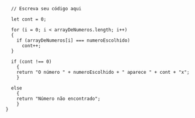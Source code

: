 
```function contaOcorrencias(arrayDeNumeros, numeroEscolhido) {
  // Escreva seu código aqui
  
  let cont = 0;
  
  for (i = 0; i < arrayDeNumeros.length; i++)
  {
    if (arrayDeNumeros[i] === numeroEscolhido)
      cont++;
  }
  
  if (cont !== 0)
    {
    return "O número " + numeroEscolhido + " aparece " + cont + "x";
    }
  
  else
    {
    return "Número não encontrado";
    }
}